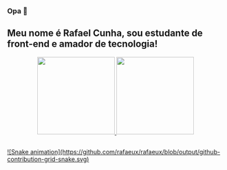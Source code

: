 ### Opa 👋


## Meu nome é Rafael Cunha, sou estudante de front-end e amador de tecnologia!
<div align="center">
  <a href="https://github.com/rafaeux">
  <img height="180em" src="https://github-readme-stats.vercel.app/api?username=rafaeux&show_icons=true&theme=dracula&include_all_commits=true&count_private=true"/>
  <img height="180em" src="https://github-readme-stats.vercel.app/api/top-langs/?username=rafaeux&layout=compact&langs_count=7&theme=dracula"/>
</div>
  
  ##
 
<div> 
  ![Snake animation](https://github.com/rafaeux/rafaeux/blob/output/github-contribution-grid-snake.svg)
</div>
